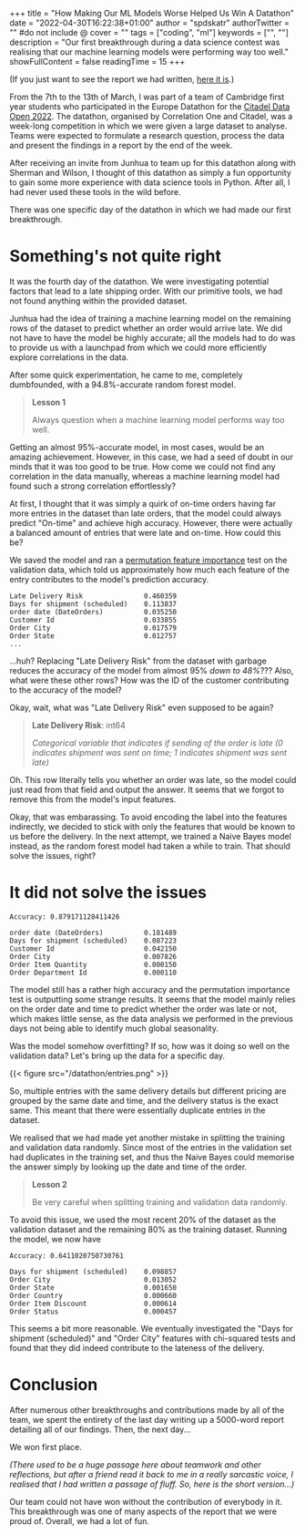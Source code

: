 +++
title = "How Making Our ML Models Worse Helped Us Win A Datathon"
date = "2022-04-30T16:22:38+01:00"
author = "spdskatr"
authorTwitter = "" #do not include @
cover = ""
tags = ["coding", "ml"]
keywords = ["", ""]
description = "Our first breakthrough during a data science contest was realising that our machine learning models were performing way too well."
showFullContent = false
readingTime = 15
+++

(If you just want to see the report we had written, [here it is](/datathon/Datathon_Report.pdf).)

From the 7th to the 13th of March, I was part of a team of Cambridge first year students who participated in the Europe Datathon for the [Citadel Data Open 2022](https://www.citadel.com/careers/the-data-open/). The datathon, organised by Correlation One and Citadel, was a week-long competition in which we were given a large dataset to analyse. Teams were expected to formulate a research question, process the data and present the findings in a report by the end of the week.

After receiving an invite from Junhua to team up for this datathon along with Sherman and Wilson, I thought of this datathon as simply a fun opportunity to gain some more experience with data science tools in Python. After all, I had never used these tools in the wild before.

There was one specific day of the datathon in which we had made our first breakthrough.

# Something's not quite right

It was the fourth day of the datathon. We were investigating potential factors that lead to a late shipping order. With our primitive tools, we had not found anything within the provided dataset.

Junhua had the idea of training a machine learning model on the remaining rows of the dataset to predict whether an order would arrive late. We did not have to have the model be highly accurate; all the models had to do was to provide us with a launchpad from which we could more efficiently explore correlations in the data.

After some quick experimentation, he came to me, completely dumbfounded, with a 94.8%-accurate random forest model.

> **Lesson 1**
>
> Always question when a machine learning model performs way too well.

Getting an almost 95%-accurate model, in most cases, would be an amazing achievement. However, in this case, we had a seed of doubt in our minds that it was too good to be true. How come we could not find any correlation in the data manually, whereas a machine learning model had found such a strong correlation effortlessly?

At first, I thought that it was simply a quirk of on-time orders having far more entries in the dataset than late orders, that the model could always predict "On-time" and achieve high accuracy. However, there were actually a balanced amount of entries that were late and on-time. How could this be?

We saved the model and ran a [permutation feature importance](https://scikit-learn.org/stable/modules/permutation_importance.html) test on the validation data, which told us approximately how much each feature of the entry contributes to the model's prediction accuracy.

```
Late Delivery Risk               0.460359
Days for shipment (scheduled)    0.113837
order date (DateOrders)          0.035250
Customer Id                      0.033855
Order City                       0.017579
Order State                      0.012757
...
```

...huh? Replacing "Late Delivery Risk" from the dataset with garbage reduces the accuracy of the model from almost 95% *down to 48%*??? Also, what were these other rows? How was the ID of the customer contributing to the accuracy of the model?

Okay, wait, what was "Late Delivery Risk" even supposed to be again?

> **Late Delivery Risk**: int64
>
> *Categorical variable that indicates if sending of the order is late (0 indicates shipment was sent on time; 1 indicates shipment was sent late)*

Oh. This row literally tells you whether an order was late, so the model could just read from that field and output the answer. It seems that we forgot to remove this from the model's input features.

Okay, that was embarassing. To avoid encoding the label into the features indirectly, we decided to stick with only the features that would be known to us before the delivery. In the next attempt, we trained a Naive Bayes model instead, as the random forest model had taken a while to train. That should solve the issues, right?

# It did not solve the issues

```
Accuracy: 0.879171128411426

order date (DateOrders)          0.181489
Days for shipment (scheduled)    0.087223
Customer Id                      0.042150
Order City                       0.007826
Order Item Quantity              0.000150
Order Department Id              0.000110
```

The model still has a rather high accuracy and the permutation importance test is outputting some strange results. It seems that the model mainly relies on the order date and time to predict whether the order was late or not, which makes little sense, as the data analysis we performed in the previous days not being able to identify much global seasonality.

Was the model somehow overfitting? If so, how was it doing so well on the validation data? Let's bring up the data for a specific day.

{{< figure src="/datathon/entries.png" >}}

So, multiple entries with the same delivery details but different pricing are grouped by the same date and time, and the delivery status is the exact same. This meant that there were essentially duplicate entries in the dataset.

We realised that we had made yet another mistake in splitting the training and validation data randomly. Since most of the entries in the validation set had duplicates in the training set, and thus the Naive Bayes could memorise the answer simply by looking up the date and time of the order.

> **Lesson 2**
> 
> Be very careful when splitting training and validation data randomly.

To avoid this issue, we used the most recent 20% of the dataset as the validation dataset and the remaining 80% as the training dataset. Running the model, we now have

```
Accuracy: 0.6411020750730761

Days for shipment (scheduled)    0.098857
Order City                       0.013052
Order State                      0.001650
Order Country                    0.000660
Order Item Discount              0.000614
Order Status                     0.000457
```

This seems a bit more reasonable. We eventually investigated the "Days for shipment (scheduled)" and "Order City" features with chi-squared tests and found that they did indeed contribute to the lateness of the delivery.

# Conclusion

After numerous other breakthroughs and contributions made by all of the team, we spent the entirety of the last day writing up a 5000-word report detailing all of our findings. Then, the next day...

We won first place.

*(There used to be a huge passage here about teamwork and other reflections, but after a friend read it back to me in a really sarcastic voice, I realised that I had written a passage of fluff. So, here is the short version...)*

Our team could not have won without the contribution of everybody in it. This breakthrough was one of many aspects of the report that we were proud of. Overall, we had a lot of fun.

